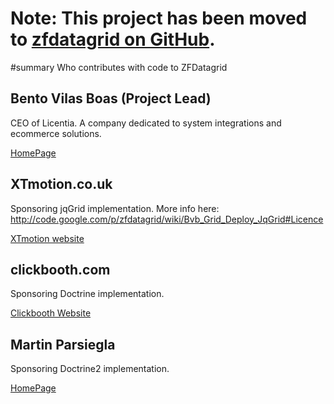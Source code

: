 # Note: This project has been moved to [zfdatagrid on GitHub](https://github.com/zfdatagrid/). #

#summary Who contributes with code to ZFDatagrid

## Bento Vilas Boas (Project Lead) ##
CEO of Licentia. A company dedicated to system integrations and ecommerce solutions.

[HomePage](http://www.licentia.pt)

## XTmotion.co.uk ##
Sponsoring jqGrid implementation. More info here: http://code.google.com/p/zfdatagrid/wiki/Bvb_Grid_Deploy_JqGrid#Licence

[XTmotion website ](http://www.xtmotion.co.uk/)

## clickbooth.com ##
Sponsoring Doctrine implementation.

[Clickbooth Website](http://clickbooth.com/)

## Martin Parsiegla ##
Sponsoring Doctrine2 implementation.

[HomePage](http://speanet.info)